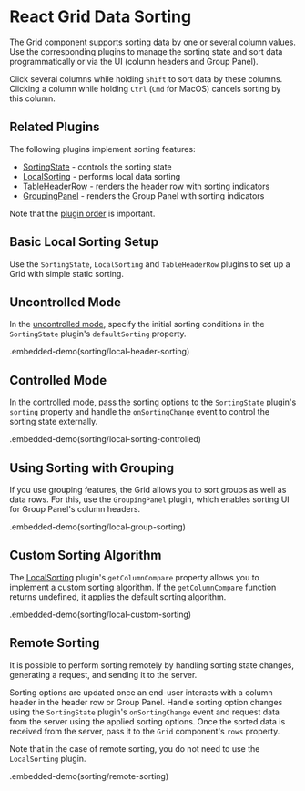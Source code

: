 # React Grid Data Sorting

The Grid component supports sorting data by one or several column values. Use the corresponding plugins to manage the sorting state and sort data programmatically or via the UI (column headers and Group Panel).

Click several columns while holding `Shift` to sort data by these columns. Clicking a column while holding `Ctrl` (`Cmd` for MacOS) cancels sorting by this column.

## Related Plugins

The following plugins implement sorting features:

- [SortingState](../reference/sorting-state.md) - controls the sorting state
- [LocalSorting](../reference/local-sorting.md) - performs local data sorting
- [TableHeaderRow](../reference/table-header-row.md) - renders the header row with sorting indicators
- [GroupingPanel](../reference/grouping-panel.md) - renders the Group Panel with sorting indicators

Note that the [plugin order](./plugin-overview.md#plugin-order) is important.

## Basic Local Sorting Setup

Use the `SortingState`, `LocalSorting` and `TableHeaderRow` plugins to set up a Grid with simple static sorting.

## Uncontrolled Mode

In the [uncontrolled mode](controlled-and-uncontrolled-modes.md), specify the initial sorting conditions in the `SortingState` plugin's `defaultSorting` property.

.embedded-demo(sorting/local-header-sorting)

## Controlled Mode

In the [controlled mode](controlled-and-uncontrolled-modes.md), pass the sorting options to the `SortingState` plugin's `sorting` property and handle the `onSortingChange` event to control the sorting state externally.

.embedded-demo(sorting/local-sorting-controlled)

## Using Sorting with Grouping

If you use grouping features, the Grid allows you to sort groups as well as data rows. For this, use the `GroupingPanel` plugin, which enables sorting UI for Group Panel's column headers.

.embedded-demo(sorting/local-group-sorting)

## Custom Sorting Algorithm

The [LocalSorting](../reference/local-sorting.md) plugin's `getColumnCompare` property allows you to implement a custom sorting algorithm. If the `getColumnCompare` function returns undefined, it applies the default sorting algorithm.

.embedded-demo(sorting/local-custom-sorting)

## Remote Sorting

It is possible to perform sorting remotely by handling sorting state changes, generating a request, and sending it to the server.

Sorting options are updated once an end-user interacts with a column header in the header row or Group Panel. Handle sorting option changes using the `SortingState` plugin's `onSortingChange` event and request data from the server using the applied sorting options. Once the sorted data is received from the server, pass it to the `Grid` component's `rows` property.

Note that in the case of remote sorting, you do not need to use the `LocalSorting` plugin.

.embedded-demo(sorting/remote-sorting)

